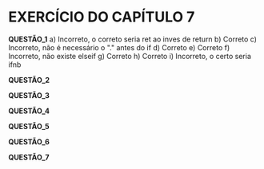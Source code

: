 # EXERCÍCIO DO CAPÍTULO 7 #

**QUESTÃO_1**
  a)
  Incorreto, o correto seria ret ao inves de return
  b)
  Correto
  c)
  Incorreto, não é necessário o "." antes do if
  d)
  Correto
  e)
  Correto
  f)
  Incorreto, não existe elseif
  g)
  Correto
  h)
  Correto
  i)
  Incorreto, o certo seria ifnb

**QUESTÃO_2**

**QUESTÃO_3**

**QUESTÃO_4**

**QUESTÃO_5**

**QUESTÃO_6**

**QUESTÃO_7**
